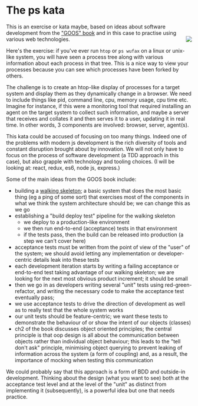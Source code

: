 # The ps kata

This is an exercise or kata maybe, based on ideas about software
development from the
["GOOS" book](http://www.growing-object-oriented-software.com/) and in
this case to practise using various web technologies.
<img src="http://www.growing-object-oriented-software.com/cover.jpg" style="float:right" />

Here's the exercise: if you've ever run ```htop``` or ```ps wufax```
on a linux or unix-like system, you will have seen a process tree
along with various information about each process in that tree.  This
is a nice way to view your processes because you can see which
processes have been forked by others.

The challenge is to create an htop-like display of processes for a
target system and display them as they dynamically change in a
browser.  We need to include things like pid, command line, cpu,
memory usage, cpu time etc.  Imagine for instance, if this were a
monitoring tool that required installing an agent on the target system
to collect such information, and maybe a server that receives and
collates it and then serves it to a user, updating it in real time.
In other words, 3 components are involved: browser, server, agent(s).

This kata could be accused of focusing on too many things.  Indeed one
of the problems with modern js development is the rich diversity of
tools and constant disruption brought about by innovation.  We will
not only have to focus on the process of software development (a TDD
approach in this case), but also grapple with technology and tooling
choices. (I will be looking at: react, redux, es6, node js, express.)

Some of the main ideas from the GOOS book include:

* building a [walking skeleton](http://alistair.cockburn.us/Walking+skeleton); a basic
  system that does the most basic thing (eg a ping of some sort) that exercises
  most of the components in what we think the system architecture should be; we can change
  this as we go
* establishing a "build deploy test" pipeline for the walking skeleton
  * we deploy to a production-like environment
  * we then run end-to-end (acceptance) tests in that environment
  * if the tests pass, then the build can be released into production (a step we can't cover here)
* acceptance tests must be written from the point of view of the "user" of the system;
  we should avoid letting any implementation or developer-centric details leak into
  these tests
* each development iteration starts by writing a failing acceptance or end-to-end test
  taking advantage of our walking skeleton; we are looking for the next most obvious product increment;
  it should be small
* then we go in as developers writing several "unit" tests using
  red-green-refactor, and writing the necessary code to make the
  acceptance test eventually pass;
* we use acceptance tests to drive the direction of development as well as to really
  test that the whole system works
* our unit tests should be feature-centric; we want these tests to demonstrate
  the behaviour of or show the intent of our objects (classes)
* ch2 of the book discusses object oriented principles; the central
  principle is that oop design is all about the communication between
  objects rather than individual object behaviour; this leads to the
  "tell don't ask" principle, minimising object querying to prevent
  leaking of information across the system (a form of coupling) and,
  as a result, the importance of mocking when testing this
  communication

We could probably say that this approach is a form of BDD and
outside-in development.
Thinking about the design (what you want to see) both at the acceptance test level
and at the level of the "unit" as distinct from implementing it (subsequently), is
a powerful idea but one that needs practice.

